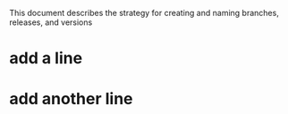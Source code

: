 This document describes the strategy for creating and naming branches, releases, and versions
# add a line
# add another line
